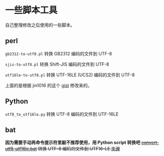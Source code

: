 # 一些脚本工具

自己整理修改之后使用的一些脚本。

## perl
`gb2312-to-utf8.pl` 转换 GB2312 编码的文件到 UTF-8

`sjis-to-utf8.pl` 转换 Shift-JIS 编码的文件到 UTF-8

`utf16le-to-utf8.pl` 转换 UTF-16LE (UCS2) 编码的文件到 UTF-8

上面的是根据 jin1016 的这个 [gist](https://gist.github.com/jin1016/7958752) 修改来的。

## Python

`utf8_to_utf16le.py` 转换 UTF-8 编码的文件到 UTF-16LE

## bat

**因为需要手动再命令提示符里敲不推荐使用，用 Python script 转换吧**
~~[convert-utf8-utf16le.bat](https://gist.github.com/yaqinking/3f1c8eaacb3898fadd9e0b4c1e03f801) 转换 UTF-8 编码的文件到 UTF16-LE [来源](https://superuser.com/questions/69091/batch-change-encoding-ascii-files-from-utf-8-to-iso-8859-1)~~

